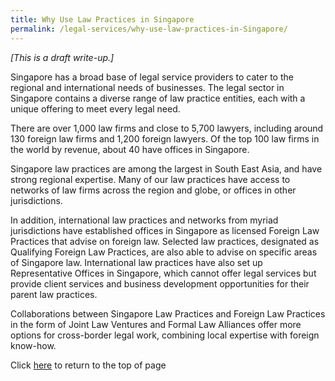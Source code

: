 ```yaml
---
title: Why Use Law Practices in Singapore
permalink: /legal-services/why-use-law-practices-in-Singapore/
---
```


*[This is a draft write-up.]* 

Singapore has a broad base of legal service providers to cater to the regional and international needs of businesses. The legal sector in Singapore contains a diverse range of law practice entities, each with a unique offering to meet every legal need.

There are over 1,000 law firms and close to 5,700 lawyers, including around 130 foreign law firms and 1,200 foreign lawyers. Of the top 100 law firms in the world by revenue, about 40 have offices in Singapore. 

Singapore law practices are among the largest in South East Asia, and have strong regional expertise. Many of our law practices have access to networks of law firms across the region and globe, or offices in other jurisdictions.

In addition, international law practices and networks from myriad jurisdictions have established offices in Singapore as licensed Foreign Law Practices that advise on foreign law. Selected law practices, designated as Qualifying Foreign Law Practices, are also able to advise on specific areas of Singapore law. International law practices have also set up Representative Offices in Singapore, which cannot offer legal services but provide client services and business development opportunities for their parent law practices.

Collaborations between Singapore Law Practices and Foreign Law Practices in the form of Joint Law Ventures and Formal Law Alliances offer more options for cross-border legal work, combining local expertise with foreign know-how.


Click [here](#top) to return to the top of page
